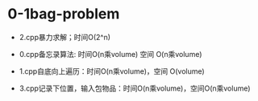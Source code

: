 # 0-1bag-problem

- 2.cpp暴力求解；时间O(2^n)

- 0.cpp备忘录算法: 时间O(n乘volume)  空间 O(n乘volume)

- 1.cpp自底向上遍历：时间O(n乘volume)，空间 O(volume)

- 3.cpp记录下位置，输入包物品：时间O(n乘volume)，空间O(n乘volume)

